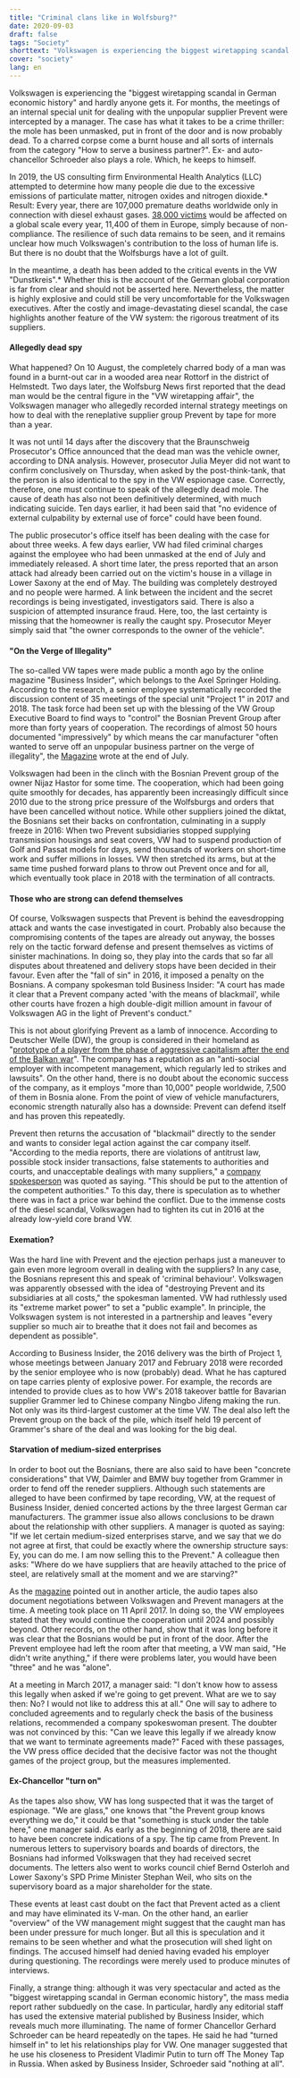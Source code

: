 ```yaml
---
title: "Criminal clans like in Wolfsburg?"
date: 2020-09-03
draft: false
tags: "Society"
shorttext: "Volkswagen is experiencing the biggest wiretapping scandal in German economic history, and hardly anyone knows."
cover: "society"
lang: en
---
```


Volkswagen is experiencing the "biggest wiretapping scandal in German economic history" and hardly anyone gets it. For months, the meetings of an internal special unit for dealing with the unpopular supplier Prevent were intercepted by a manager. The case has what it takes to be a crime thriller: the mole has been unmasked, put in front of the door and is now probably dead. To a charred corpse come a burnt house and all sorts of internals from the category "How to serve a business partner?". Ex- and auto-chancellor Schroeder also plays a role. Which, he keeps to himself.

In 2019, the US consulting firm Environmental Health Analytics (LLC) attempted to determine how many people die due to the excessive emissions of particulate matter, nitrogen oxides and nitrogen dioxide.* Result: Every year, there are 107,000 premature deaths worldwide only in connection with diesel exhaust gases. [38,000 victims](https://www.mdr.de/wissen/umwelt/diesel-stickoxide-toeten-menschen100.html "107.000 TOTE DURCH DIESELABGASE") would be affected on a global scale every year, 11,400 of them in Europe, simply because of non-compliance. The resilience of such data remains to be seen, and it remains unclear how much Volkswagen's contribution to the loss of human life is. But there is no doubt that the Wolfsburgs have a lot of guilt.

In the meantime, a death has been added to the critical events in the VW "Dunstkreis".* Whether this is the account of the German global corporation is far from clear and should not be asserted here. Nevertheless, the matter is highly explosive and could still be very uncomfortable for the Volkswagen executives. After the costly and image-devastating diesel scandal, the case highlights another feature of the VW system: the rigorous treatment of its suppliers.

#### Allegedly dead spy

What happened? On 10 August, the completely charred body of a man was found in a burnt-out car in a wooded area near Rottorf in the district of Helmstedt. Two days later, the Wolfsburg News first reported that the dead man would be the central figure in the "VW wiretapping affair", the Volkswagen manager who allegedly recorded internal strategy meetings on how to deal with the reneplative supplier group Prevent by tape for more than a year.

It was not until 14 days after the discovery that the Braunschweig Prosecutor's Office announced that the dead man was the vehicle owner, according to DNA analysis. However, prosecutor Julia Meyer did not want to confirm conclusively on Thursday, when asked by the post-think-tank, that the person is also identical to the spy in the VW espionage case. Correctly, therefore, one must continue to speak of the allegedly dead mole. The cause of death has also not been definitively determined, with much indicating suicide. Ten days earlier, it had been said that "no evidence of external culpability by external use of force" could have been found.

The public prosecutor's office itself has been dealing with the case for about three weeks. A few days earlier, VW had filed criminal charges against the employee who had been unmasked at the end of July and immediately released. A short time later, the press reported that an arson attack had already been carried out on the victim's house in a village in Lower Saxony at the end of May. The building was completely destroyed and no people were harmed. A link between the incident and the secret recordings is being investigated, investigators said. There is also a suspicion of attempted insurance fraud. Here, too, the last certainty is missing that the homeowner is really the caught spy. Prosecutor Meyer simply said that "the owner corresponds to the owner of the vehicle".

#### "On the Verge of Illegality"

The so-called VW tapes were made public a month ago by the online magazine "Business Insider", which belongs to the Axel Springer Holding. According to the research, a senior employee systematically recorded the discussion content of 35 meetings of the special unit "Project 1" in 2017 and 2018. The task force had been set up with the blessing of the VW Group Executive Board to find ways to "control" the Bosnian Prevent Group after more than forty years of cooperation. The recordings of almost 50 hours documented "impressively" by which means the car manufacturer "often wanted to serve off an unpopular business partner on the verge of illegality", the [Magazine](https://www.businessinsider.de/wirtschaft/mobility/vw-tapes-abhoeraffaere-volkswagen-geheime-sitzungen-zulieferer-prevent/ "VW-Tapes: Im Machtkampf mit einem Geschäftspartner wurden geheime Sitzungen mehr als ein Jahr lang abgehört – die brisanten Tonbänder erschüttern die Glaubwürdigkeit des Auto-Giganten") wrote at the end of July.

Volkswagen had been in the clinch with the Bosnian Prevent group of the owner Nijaz Hastor for some time. The cooperation, which had been going quite smoothly for decades, has apparently been increasingly difficult since 2010 due to the strong price pressure of the Wolfsburgs and orders that have been cancelled without notice. While other suppliers joined the diktat, the Bosnians set their backs on confrontation, culminating in a supply freeze in 2016: When two Prevent subsidiaries stopped supplying transmission housings and seat covers, VW had to suspend production of Golf and Passat models for days, send thousands of workers on short-time work and suffer millions in losses. VW then stretched its arms, but at the same time pushed forward plans to throw out Prevent once and for all, which eventually took place in 2018 with the termination of all contracts.

#### Those who are strong can defend themselves

Of course, Volkswagen suspects that Prevent is behind the eavesdropping attack and wants the case investigated in court. Probably also because the compromising contents of the tapes are already out anyway, the bosses rely on the tactic forward defense and present themselves as victims of sinister machinations. In doing so, they play into the cards that so far all disputes about threatened and delivery stops have been decided in their favour. Even after the "fall of sin" in 2016, it imposed a penalty on the Bosnians. A company spokesman told Business Insider: "A court has made it clear that a Prevent company acted 'with the means of blackmail', while other courts have frozen a high double-digit million amount in favour of Volkswagen AG in the light of Prevent's conduct."

This is not about glorifying Prevent as a lamb of innocence. According to Deutscher Welle (DW), the group is considered in their homeland as "[prototype of a player from the phase of aggressive capitalism after the end of the Balkan war](https://www.dw.com/de/ein-toter-und-der-streit-zwischen-volkswagen-und-seinem-zulieferer-prevent/a-54608063 "Ein Toter und der Streit zwischen Volkswagen und seinem Zulieferer Prevent")". The company has a reputation as an "anti-social employer with incompetent management, which regularly led to strikes and lawsuits". On the other hand, there is no doubt about the economic success of the company, as it employs "more than 10,000" people worldwide, 7,500 of them in Bosnia alone. From the point of view of vehicle manufacturers, economic strength naturally also has a downside: Prevent can defend itself and has proven this repeatedly.

Prevent then returns the accusation of "blackmail" directly to the sender and wants to consider legal action against the car company itself. "According to the media reports, there are violations of antitrust law, possible stock insider transactions, false statements to authorities and courts, and unacceptable dealings with many suppliers," a [company spokesperson](https://www.t-online.de/region/id_88297526/spitzelaffaere-prevent-droht-vw-mit-rechtlichen-schritten.html "Spitzelaffäre: Prevent droht VW mit rechtlichen Schritten") was quoted as saying. "This should be put to the attention of the competent authorities." To this day, there is speculation as to whether there was in fact a price war behind the conflict. Due to the immense costs of the diesel scandal, Volkswagen had to tighten its cut in 2016 at the already low-yield core brand VW.

#### Exemation?

Was the hard line with Prevent and the ejection perhaps just a maneuver to gain even more legroom overall in dealing with the suppliers? In any case, the Bosnians represent this and speak of 'criminal behaviour'. Volkswagen was apparently obsessed with the idea of "destroying Prevent and its subsidiaries at all costs," the spokesman lamented. VW had ruthlessly used its "extreme market power" to set a "public example". In principle, the Volkswagen system is not interested in a partnership and leaves "every supplier so much air to breathe that it does not fail and becomes as dependent as possible".

According to Business Insider, the 2016 delivery was the birth of Project 1, whose meetings between January 2017 and February 2018 were recorded by the senior employee who is now (probably) dead. What he has captured on tape carries plenty of explosive power. For example, the records are intended to provide clues as to how VW's 2018 takeover battle for Bavarian supplier Grammer led to Chinese company Ningbo Jifeng making the run. Not only was its third-largest customer at the time VW. The deal also left the Prevent group on the back of the pile, which itself held 19 percent of Grammer's share of the deal and was looking for the big deal.

#### Starvation of medium-sized enterprises

In order to boot out the Bosnians, there are also said to have been "concrete considerations" that VW, Daimler and BMW buy together from Grammer in order to fend off the reneder suppliers. Although such statements are alleged to have been confirmed by tape recording, VW, at the request of Business Insider, denied concerted actions by the three largest German car manufacturers. The grammer issue also allows conclusions to be drawn about the relationship with other suppliers. A manager is quoted as saying: "If we let certain medium-sized enterprises starve, and we say that we do not agree at first, that could be exactly where the ownership structure says: Ey, you can do me. I am now selling this to the Prevent." A colleague then asks: "Where do we have suppliers that are heavily attached to the price of steel, are relatively small at the moment and we are starving?"

As the [magazine](https://www.businessinsider.de/wirtschaft/mobility/vw-tapes-spion-hoerte-verhandlung-mit-zulieferer-prevent-ab-und-zeichnete-sogar-privatgespraeche-mit-den-kollegen-auf/ "VW-Tapes: Spion hörte auch Verhandlung mit Zulieferer Prevent ab – und zeichnete sogar Privatgespräche mit den Kollegen auf") pointed out in another article, the audio tapes also document negotiations between Volkswagen and Prevent managers at the time. A meeting took place on 11 April 2017. In doing so, the VW employees stated that they would continue the cooperation until 2024 and possibly beyond. Other records, on the other hand, show that it was long before it was clear that the Bosnians would be put in front of the door. After the Prevent employee had left the room after that meeting, a VW man said, "He didn't write anything," if there were problems later, you would have been "three" and he was "alone".

At a meeting in March 2017, a manager said: "I don't know how to assess this legally when asked if we're going to get prevent. What are we to say then: No? I would not like to address this at all." One will say to adhere to concluded agreements and to regularly check the basis of the business relations, recommended a company spokeswoman present. The doubter was not convinced by this: "Can we leave this legally if we already know that we want to terminate agreements made?" Faced with these passages, the VW press office decided that the decisive factor was not the thought games of the project group, but the measures implemented.

#### Ex-Chancellor "turn on"

As the tapes also show, VW has long suspected that it was the target of espionage. "We are glass," one knows that "the Prevent group knows everything we do," it could be that "something is stuck under the table here," one manager said. As early as the beginning of 2018, there are said to have been concrete indications of a spy. The tip came from Prevent. In numerous letters to supervisory boards and boards of directors, the Bosnians had informed Volkswagen that they had received secret documents. The letters also went to works council chief Bernd Osterloh and Lower Saxony's SPD Prime Minister Stephan Weil, who sits on the supervisory board as a major shareholder for the state.

These events at least cast doubt on the fact that Prevent acted as a client and may have eliminated its V-man. On the other hand, an earlier "overview" of the VW management might suggest that the caught man has been under pressure for much longer. But all this is speculation and it remains to be seen whether and what the prosecution will shed light on findings. The accused himself had denied having evaded his employer during questioning. The recordings were merely used to produce minutes of interviews.

Finally, a strange thing: although it was very spectacular and acted as the "biggest wiretapping scandal in German economic history", the mass media report rather subduedly on the case. In particular, hardly any editorial staff has used the extensive material published by Business Insider, which reveals much more illuminating. The name of former Chancellor Gerhard Schroeder can be heard repeatedly on the tapes. He said he had "turned himself in" to let his relationships play for VW. One manager suggested that he use his closeness to President Vladimir Putin to turn off The Money Tap in Russia. When asked by Business Insider, Schroeder said "nothing at all".
